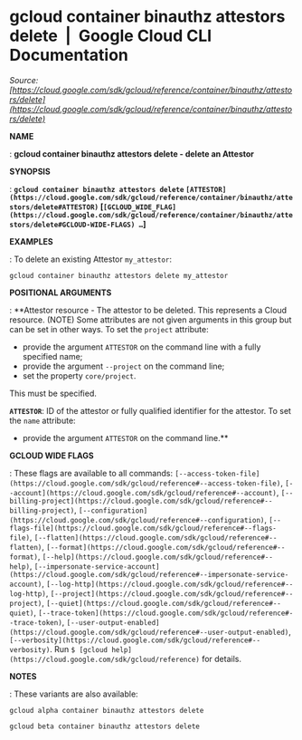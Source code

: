 # gcloud container binauthz attestors delete  |  Google Cloud CLI Documentation

*Source: [https://cloud.google.com/sdk/gcloud/reference/container/binauthz/attestors/delete](https://cloud.google.com/sdk/gcloud/reference/container/binauthz/attestors/delete)*

**NAME**

: **gcloud container binauthz attestors delete - delete an Attestor**

**SYNOPSIS**

: **`gcloud container binauthz attestors delete` `[ATTESTOR](https://cloud.google.com/sdk/gcloud/reference/container/binauthz/attestors/delete#ATTESTOR)` [`[GCLOUD_WIDE_FLAG](https://cloud.google.com/sdk/gcloud/reference/container/binauthz/attestors/delete#GCLOUD-WIDE-FLAGS) …`]**

**EXAMPLES**

: To delete an existing Attestor `my_attestor`:

```
gcloud container binauthz attestors delete my_attestor
```

**POSITIONAL ARGUMENTS**

: **Attestor resource - The attestor to be deleted. This represents a Cloud
resource. (NOTE) Some attributes are not given arguments in this group but can
be set in other ways.
To set the `project` attribute:

- provide the argument `ATTESTOR` on the command line with a fully
specified name;
- provide the argument `--project` on the command line;
- set the property `core/project`.

This must be specified.

**`ATTESTOR`**:
ID of the attestor or fully qualified identifier for the attestor.
To set the `name` attribute:

- provide the argument `ATTESTOR` on the command line.**

**GCLOUD WIDE FLAGS**

: These flags are available to all commands: `[--access-token-file](https://cloud.google.com/sdk/gcloud/reference#--access-token-file)`,
`[--account](https://cloud.google.com/sdk/gcloud/reference#--account)`, `[--billing-project](https://cloud.google.com/sdk/gcloud/reference#--billing-project)`,
`[--configuration](https://cloud.google.com/sdk/gcloud/reference#--configuration)`,
`[--flags-file](https://cloud.google.com/sdk/gcloud/reference#--flags-file)`,
`[--flatten](https://cloud.google.com/sdk/gcloud/reference#--flatten)`, `[--format](https://cloud.google.com/sdk/gcloud/reference#--format)`, `[--help](https://cloud.google.com/sdk/gcloud/reference#--help)`, `[--impersonate-service-account](https://cloud.google.com/sdk/gcloud/reference#--impersonate-service-account)`,
`[--log-http](https://cloud.google.com/sdk/gcloud/reference#--log-http)`,
`[--project](https://cloud.google.com/sdk/gcloud/reference#--project)`, `[--quiet](https://cloud.google.com/sdk/gcloud/reference#--quiet)`, `[--trace-token](https://cloud.google.com/sdk/gcloud/reference#--trace-token)`, `[--user-output-enabled](https://cloud.google.com/sdk/gcloud/reference#--user-output-enabled)`,
`[--verbosity](https://cloud.google.com/sdk/gcloud/reference#--verbosity)`.
Run `$ [gcloud help](https://cloud.google.com/sdk/gcloud/reference)` for details.

**NOTES**

: These variants are also available:

```
gcloud alpha container binauthz attestors delete
```

```
gcloud beta container binauthz attestors delete
```
